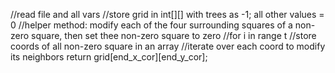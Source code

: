 //read file and all vars
//store grid in int[][] with trees as -1; all other values = 0
//helper method: modify each of the four surrounding squares of a non-zero square, then set thee non-zero square to zero
//for i in range t
//store coords of all non-zero square in an array
//iterate over each coord to modify its neighbors
return grid[end_x_cor][end_y_cor];